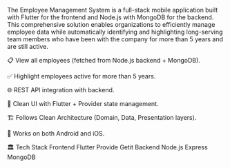 The Employee Management System is a full-stack mobile application built with Flutter for the frontend and Node.js with MongoDB for the backend. This comprehensive solution enables organizations to efficiently manage employee data while automatically identifying and highlighting long-serving team members who have been with the company for more than 5 years and are still active.



📋 View all employees (fetched from Node.js backend + MongoDB).

✅ Highlight employees active for more than 5 years.

🌐 REST API integration with backend.

🎨 Clean UI with Flutter + Provider state management.

🏗️ Follows Clean Architecture (Domain, Data, Presentation layers).

📱 Works on both Android and iOS.


🏛️ Tech Stack
Frontend
 Flutter
 Provide
 Getit
Backend
 Node.js
 Express
 MongoDB
